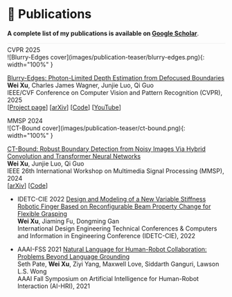 # 📝 Publications 

**A complete list of my publications is available on [Google Scholar](https://scholar.google.com/citations?user=Dc6Eq1cAAAAJ&hl=en)**.
<div style="border-bottom: 1px solid #efefef; margin-bottom: .4em;"></div>

<!-- Blurry-edges -->
<div class='paper-box'>
<div class='paper-box-image'>
<div markdown="1">
<div class="badge-image">CVPR 2025</div>
![Blurry-Edges cover](images/publication-teaser/blurry-edges.png){: width="100%" }
</div>
</div>
<div class='paper-box-text' markdown="1">

[Blurry-Edges: Photon-Limited Depth Estimation from Defocused Boundaries](https://arxiv.org/abs/2503.23606)<br>
**Wei Xu**, Charles James Wagner, Junjie Luo, Qi Guo<br>
IEEE/CVF Conference on Computer Vision and Pattern Recognition (CVPR), 2025<br>
[[Project page](https://blurry-edges.qiguo.org/)] [[arXiv](https://arxiv.org/abs/2503.23606)] [[Code](https://github.com/guo-research-group/Blurry-Edges)] [[YouTube](https://youtu.be/ZUqNXTuO0u8)]

</div>
</div>

<!-- CT-Bound -->
<div class='paper-box'>
<div class='paper-box-image'>
<div markdown="1">
<div class="badge-image">MMSP 2024</div>
![CT-Bound cover](images/publication-teaser/ct-bound.png){: width="100%" }
</div>
</div>
<div class='paper-box-text' markdown="1">

[CT-Bound: Robust Boundary Detection from Noisy Images Via Hybrid Convolution and Transformer Neural Networks](https://ieeexplore.ieee.org/abstract/document/10743517)<br>
**Wei Xu**, Junjie Luo, Qi Guo<br>
IEEE 26th International Workshop on Multimedia Signal Processing (MMSP), 2024<br>
[[arXiv](https://arxiv.org/abs/2403.16494)] [[Code](https://github.com/guo-research-group/CT-Bound)]

</div>
</div>

- <span class="badge-text">IDETC-CIE 2022</span> [Design and Modeling of a New Variable Stiffness Robotic Finger Based on Reconfigurable Beam Property Change for Flexible Grasping](https://asmedigitalcollection.asme.org/IDETC-CIE/proceedings/IDETC-CIE2022/86281/V007T07A010/1150568)<br>
**Wei Xu**, Jiaming Fu, Dongming Gan<br>
International Design Engineering Technical Conferences & Computers and Information in Engineering Conference (IDETC-CIE), 2022

- <span class="badge-text">AAAI-FSS 2021</span> [Natural Language for Human-Robot Collaboration: Problems Beyond Language Grounding](https://arxiv.org/abs/2110.04441)<br>
Seth Pate, **Wei Xu**, Ziyi Yang, Maxwell Love, Siddarth Ganguri, Lawson L.S. Wong<br>
AAAI Fall Symposium on Artificial Intelligence for Human-Robot Interaction (AI-HRI), 2021